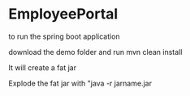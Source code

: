 # EmployeePortal

to run the spring boot application

download the demo folder and run mvn clean install

It will create a fat jar

Explode the fat jar with "java -r jarname.jar